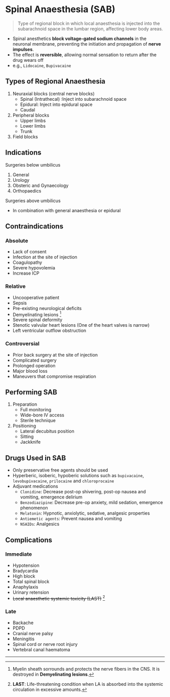 # Spinal Anaesthesia (SAB)

> Type of regional block in which local anaesthesia is injected into the subarachnoid space in the lumbar region, affecting lower body areas.

- Spinal anesthetics **block voltage-gated sodium channels** in the neuronal membrane, preventing the initiation and propagation of **nerve impulses**.
- The effect is **reversible**, allowing normal sensation to return after the drug wears off
- e.g., `Lidocaine`, `Bupivacaine`

## Types of Regional Anaesthesia

1. Neuraxial blocks (central nerve blocks)
   - Spinal (Intrathecal) :Inject into subarachnoid space
   - Epidural: Inject into epidural space
   - Caudal
1. Peripheral blocks
   - Upper limbs
   - Lower limbs
   - Trunk
1. Field blocks

## Indications

Surgeries below umbilicus

1. General
1. Urology
1. Obsteric and Gynaecology
1. Orthopaedics

Surgeries above umbilicus

- In combination with general anaesthesia or epidural

## Contraindications

### Absolute

- Lack of consent
- Infection at the site of injection
- Coagulopathy
- Severe hypovolemia
- Increase ICP

### Relative

- Uncooperative patient
- Sepsis
- Pre-existing neurological deficits
- Demyelinating lesions [^1]
- Severe spinal deformity
- Stenotic valvular heart lesions (One of the heart valves is narrow)
- Left ventricular outflow obstruction

[^1]: Myelin sheath sorrounds and protects the nerve fibers in the CNS. It is destroyed in **Demyelinating lesions**.

### Controversial

- Prior back surgery at the site of injection
- Complicated surgery
- Prolonged operation
- Major blood loss
- Maneuvers that compromise respiration

## Performing SAB

1. Preparation
   - Full monitoring
   - Wide-bore IV access
   - Sterile technique
1. Positioning
   - Lateral decubitus position
   - Sitting
   - Jackknife

## Drugs Used in SAB

- Only preservative free agents should be used
- Hyperberic, isoberic, hypoberic solutions such as `bupivacaine`, `levobupivacaine`, `prilocaine` and `chloroprocaine`
- Adjuvant medications
  - `Clonidine`: Decrease post-op shivering, post-op nausea and vomiting, emergence delirium
  - `Benzodiazipine`: Decrease pre-op anxiety, mild sedation, emergence phenomenon
  - `Melatonin`: Hypnotic, anxiolytic, sedative, analgesic properties
  - `Antiemetic agents`: Prevent nausea and vomiting
  - `NSAIDs`: Analgesics

## Complications

### Immediate

- Hypotension
- Bradycardia
- High block
- Total spinal block
- Anaphylaxis
- Urinary retension
- ~~Local anaesthetic systemic toxicity (LAST)~~ [^2]

[^2]: **LAST**: Life-threatening condition when LA is absorbed into the systemic circulation in excessive amounts.

### Late

- Backache
- PDPD
- Cranial nerve palsy
- Meningitis
- Spinal cord or nerve root injury
- Vertebral canal haematoma

---
